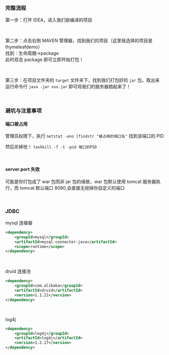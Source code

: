 ### 完整流程

第一步：打开 IDEA，进入我们欲编译的项目

<br>

第二步：点击右侧 MAVEN 管理器，找到我们的项目（这里我选择的项目是 thymeleafdemo）  
找到：生命周期->package  
此时双击 package 即可立即开始打包！

<br>

第三步：在项目文件夹的 `target` 文件夹下，找到我们打包好的 `jar` 包，取出来  
运行命令行 `java -jar xxx.jar` 即可将我们的服务器跑起来了！

<br>

### 避坑与注意事项

#### 端口被占用

管理员权限下，执行 `netstat -ano |findstr "被占用的端口名"` 找到该端口的 PID

然后杀掉他！ `taskkill -f -t -pid 端口的PID`

<br>

#### server.port 失效

可能是你打包成了 war 包而非 jar 包的缘故，war 包默认使用 tomcat 服务器执行，而 tomcat 默认端口 8080,会直接无视掉你自定义的端口

<br>

### JDBC

mysql 连接器

```xml
<dependency>
    <groupId>mysql</groupId>
    <artifactId>mysql-connector-java</artifactId>
    <scope>runtime</scope>
</dependency>
```

<br>

druid 连接池

```xml
<dependency>
    <groupId>com.alibaba</groupId>
    <artifactId>druid</artifactId>
    <version>1.1.21</version>
</dependency>
```

<br>

log4j

```xml
<dependency>
    <groupId>log4j</groupId>
    <artifactId>log4j</artifactId>
    <version>1.2.17</version>
</dependency>
```

<br>
